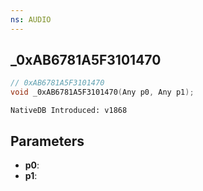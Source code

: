 ```yaml
---
ns: AUDIO
---
```

## _0xAB6781A5F3101470

```c
// 0xAB6781A5F3101470
void _0xAB6781A5F3101470(Any p0, Any p1);
```

```
NativeDB Introduced: v1868
```

## Parameters
* **p0**:
* **p1**:
